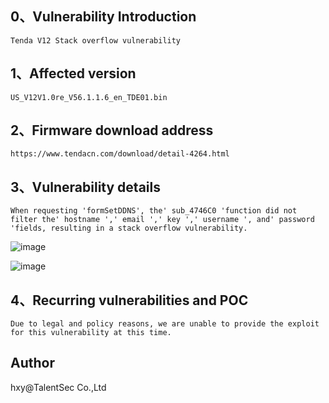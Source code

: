 ## 0、Vulnerability Introduction

```
Tenda V12 Stack overflow vulnerability
```

## 1、Affected version

```
US_V12V1.0re_V56.1.1.6_en_TDE01.bin
```

## 2、Firmware download address

```
https://www.tendacn.com/download/detail-4264.html
```

## 3、Vulnerability details

```
When requesting 'formSetDDNS', the' sub_4746C0 'function did not filter the' hostname ',' email ',' key ',' username ', and' password 'fields, resulting in a stack overflow vulnerability.
```

![image](https://github.com/XYIYM/Digging/blob/main/Tenda/V12/12/upload/image-20231109112050748.png)

![image](https://github.com/XYIYM/Digging/blob/main/Tenda/V12/12/upload/image-20231109112038359.png)

## 4、Recurring vulnerabilities and POC

```
Due to legal and policy reasons, we are unable to provide the exploit for this vulnerability at this time.
```

## Author

hxy@TalentSec Co.,Ltd
